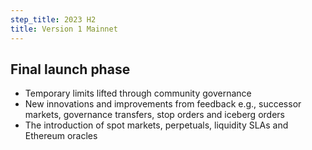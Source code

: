 ```yaml
---
step_title: 2023 H2
title: Version 1 Mainnet
---
```


## Final launch phase

- Temporary limits lifted through community governance
- New innovations and improvements from feedback e.g., successor markets, governance transfers, stop orders and iceberg orders
- The introduction of spot markets, perpetuals, liquidity SLAs and Ethereum oracles
